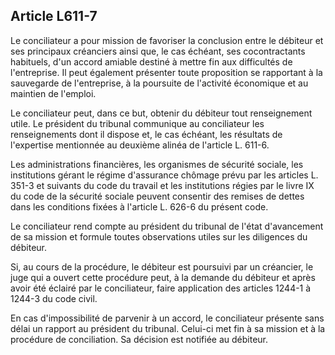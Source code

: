 Article L611-7
----
Le conciliateur a pour mission de favoriser la conclusion entre le débiteur et
ses principaux créanciers ainsi que, le cas échéant, ses cocontractants
habituels, d'un accord amiable destiné à mettre fin aux difficultés de
l'entreprise. Il peut également présenter toute proposition se rapportant à la
sauvegarde de l'entreprise, à la poursuite de l'activité économique et au
maintien de l'emploi.

Le conciliateur peut, dans ce but, obtenir du débiteur tout renseignement utile.
Le président du tribunal communique au conciliateur les renseignements dont il
dispose et, le cas échéant, les résultats de l'expertise mentionnée au deuxième
alinéa de l'article L. 611-6.

Les administrations financières, les organismes de sécurité sociale, les
institutions gérant le régime d'assurance chômage prévu par les articles L.
351-3 et suivants du code du travail et les institutions régies par le livre IX
du code de la sécurité sociale peuvent consentir des remises de dettes dans les
conditions fixées à l'article L. 626-6 du présent code.

Le conciliateur rend compte au président du tribunal de l'état d'avancement de
sa mission et formule toutes observations utiles sur les diligences du débiteur.

Si, au cours de la procédure, le débiteur est poursuivi par un créancier, le
juge qui a ouvert cette procédure peut, à la demande du débiteur et après avoir
été éclairé par le conciliateur, faire application des articles 1244-1 à 1244-3
du code civil.

En cas d'impossibilité de parvenir à un accord, le conciliateur présente sans
délai un rapport au président du tribunal. Celui-ci met fin à sa mission et à la
procédure de conciliation. Sa décision est notifiée au débiteur.
